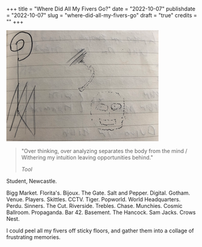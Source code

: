 +++
title = "Where Did All My Fivers Go?"
date = "2022-10-07"
publishdate = "2022-10-07"
slug = "where-did-all-my-fivers-go"
draft = "true"
credits = ""
+++


![Notebook with doodles, including the outline of a face](where_did_all_my_fivers_go.png)

> "Over thinking, over analyzing separates the body from the mind / 
> Withering my intuition leaving opportunities behind."
>
> *Tool*

Student, Newcastle.

Bigg Market. Florita's. Bijoux. The Gate. Salt and Pepper. Digital. Gotham. Venue. Players. Skittles. CCTV. Tiger. Popworld. World Headquarters. Perdu. Sinners. The Cut. Riverside. Trebles. Chase. Munchies. Cosmic Ballroom. Propaganda. Bar 42. Basement. The Hancock. Sam Jacks. Crows Nest.

I could peel all my fivers off sticky floors, and gather them into a collage of frustrating memories.






<!-- 
*Where did all my fivers go?* -->



<!-- 

*Run*. I ran away from nights out quite often. I remember queuing for Digital. It was a friend’s birthday. As I ventured towards the front, my mind *compelled* me to leave. I was on rails, and the destination was home.

*Skulk away from persuasion*. I would always be the last to leave pre-drinks. I actually enjoyed them, but I greatly feared what came next. When it was time to leave, I would always hang back. That way I could make a swift exit home without *justifying* it. People wanted me around, but I simply didn’t want to be where they were going.

*Santa is coming home*. I once left a fancy dress party. I believe someone asked me to stay, but my mind was already made up. I deposited my Santa costume in a bin outside the club, exposing the t-shirt and short combo underneath. Switching to *athlete mode*, I ran up Northumberland Street and down Jesmond Road. I always enjoyed running back – I wasn’t good at going out but I was good at running.

*Riverside*. I stood on the balcony, overlooking the dancefloor, speaking to no one.  

*Where is Home*? I must have confused a lot of people. I tried to explain why…perhaps once properly. I lacked the vocabulary. I recall confiding in a friend of mine about my dislike of *going out*. Now I realise my definition of going out was skewed towards a particular type of going out. Other ways of going out existed but like the *Age of Empires* I had yet to discover these lands. I was stuck in a particular mode, and it felt easier to continue to make failed attempts.

-->

<!--I repeated until
I could gather all my fivers, peeling them off sticky floors, into a collage of frustrating memories.--> 


